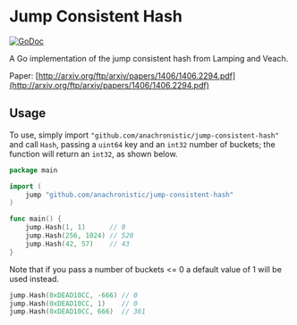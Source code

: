 # Jump Consistent Hash

[![GoDoc](https://godoc.org/github.com/anachronistic/jump-consistent-hash?status.png)](https://godoc.org/github.com/anachronistic/jump-consistent-hash)

A Go implementation of the jump consistent hash from Lamping and Veach.

Paper: [http://arxiv.org/ftp/arxiv/papers/1406/1406.2294.pdf](http://arxiv.org/ftp/arxiv/papers/1406/1406.2294.pdf)

## Usage

To use, simply import `"github.com/anachronistic/jump-consistent-hash"`  and call `Hash`, passing a `uint64` key and an `int32` number of buckets; the function will return an `int32`, as shown below.

```go
package main

import (
    jump "github.com/anachronistic/jump-consistent-hash"
)

func main() {
    jump.Hash(1, 1)      // 0
    jump.Hash(256, 1024) // 520
    jump.Hash(42, 57)    // 43
}
```

Note that if you pass a number of buckets <= 0 a default value of 1 will be used instead.

```go
jump.Hash(0xDEAD10CC, -666) // 0
jump.Hash(0xDEAD10CC, 1)    // 0
jump.Hash(0xDEAD10CC, 666)  // 361
```